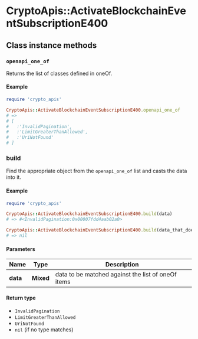 # CryptoApis::ActivateBlockchainEventSubscriptionE400

## Class instance methods

### `openapi_one_of`

Returns the list of classes defined in oneOf.

#### Example

```ruby
require 'crypto_apis'

CryptoApis::ActivateBlockchainEventSubscriptionE400.openapi_one_of
# =>
# [
#   :'InvalidPagination',
#   :'LimitGreaterThanAllowed',
#   :'UriNotFound'
# ]
```

### build

Find the appropriate object from the `openapi_one_of` list and casts the data into it.

#### Example

```ruby
require 'crypto_apis'

CryptoApis::ActivateBlockchainEventSubscriptionE400.build(data)
# => #<InvalidPagination:0x00007fdd4aab02a0>

CryptoApis::ActivateBlockchainEventSubscriptionE400.build(data_that_doesnt_match)
# => nil
```

#### Parameters

| Name | Type | Description |
| ---- | ---- | ----------- |
| **data** | **Mixed** | data to be matched against the list of oneOf items |

#### Return type

- `InvalidPagination`
- `LimitGreaterThanAllowed`
- `UriNotFound`
- `nil` (if no type matches)

